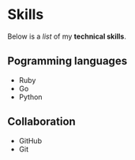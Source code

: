# Skills

Below is a _list_ of my **technical skills**.

## Pogramming languages
- Ruby
- Go
- Python

## Collaboration
- GitHub
- Git
